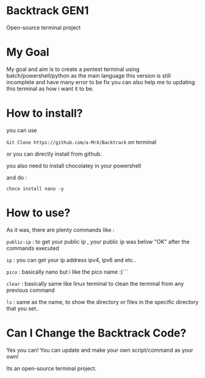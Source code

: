 # Backtrack GEN1
Open-source terminal project

# My Goal
My goal and aim is to create a pentest terminal using batch/powershell/python as the main language
this version is still incomplete and have many error to be fix 
you can also help me to updating this terminal as how i want it to be.

# How to install?

you can use 

```Git Clone https://github.com/a-MrX/Backtrack``` on terminal

or you can directly install from github.

you also need to install chocolatey in your powershell

and do : 

```choco install nano -y```

# How to use?

As it was, there are plenty commands like :

```public-ip``` : to get your public ip , your public ip was below "OK" after the commands executed

```ip``` : you can get your ip address ipv4, ipv6 and etc..

```pico``` : basically nano but i like the pico name :)```

```clear``` : basically same like linux terminal to clean the terminal from any previous command

```ls``` : same as the name, to show the directory or files in the specific directory that you set..

# Can I Change the Backtrack Code?

Yes you can! You can update and make your own script/command as your own!

Its an open-source terminal project.
